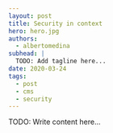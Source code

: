 ```yaml
---
layout: post
title: Security in context
hero: hero.jpg
authors:
  - albertomedina
subhead: |
  TODO: Add tagline here...
date: 2020-03-24
tags:
  - post
  - cms
  - security
---
```


TODO: Write content here...

[collection]: /wordpress
